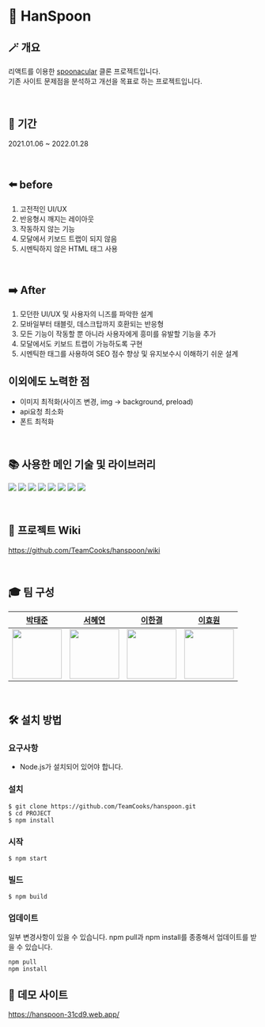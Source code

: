 # 🥄 HanSpoon

## 🪄 개요
리액트를 이용한 [spoonacular](https://spoonacular.com/) 클론 프로젝트입니다.<br>
기존 사이트 문제점을 분석하고 개선을 목표로 하는 프로젝트입니다.

<br>

## 📆 기간
2021.01.06 ~ 2022.01.28

<br>

## ⬅️ before
1. 고전적인 UI/UX
2. 반응형시 깨지는 레이아웃
3. 작동하지 않는 기능
4. 모달에서 키보드 트랩이 되지 않음
5. 시멘틱하지 않은 HTML 태그 사용

<br>

## ➡️ After
1. 모던한 UI/UX 및 사용자의 니즈를 파악한 설계
2. 모바일부터 태블릿, 데스크탑까지 호환되는 반응형
3. 모든 기능이 작동할 뿐 아니라 사용자에게 흥미를 유발할 기능을 추가
4. 모달에서도 키보드 트랩이 가능하도록 구현
5. 시멘틱한 태그를 사용하여 SEO 점수 향상 및 유지보수시 이해하기 쉬운 설계

## 이외에도 노력한 점
- 이미지 최적화(사이즈 변경, img -> background, preload)
- api요청 최소화
- 폰트 최적화
<br>

## 📚 사용한 메인 기술 및 라이브러리
<img src="https://img.shields.io/badge/html-E34F26?style=for-the-badge&logo=html5&logoColor=white"> <img src="https://img.shields.io/badge/css-1572B6?style=for-the-badge&logo=css3&logoColor=white"> <img src="https://img.shields.io/badge/javascript-F7DF1E?style=for-the-badge&logo=javascript&logoColor=black"> <img src="https://img.shields.io/badge/react(cra)-61DAFB?style=for-the-badge&logo=react&logoColor=black"> <img src="https://img.shields.io/badge/sass-CC6699?style=for-the-badge&logo=sass&logoColor=black"> <img src="https://img.shields.io/badge/firebase-FFCA28?style=for-the-badge&logo=firebase&logoColor=black"> <img src="https://img.shields.io/badge/firestore-FFCA28?style=for-the-badge&logo=firebase&logoColor=black"> <img src="https://img.shields.io/badge/webpack-8DD6F9?style=for-the-badge&logo=webpack&logoColor=black">

<br>

## 📝 프로젝트 Wiki
https://github.com/TeamCooks/hanspoon/wiki

<br>

## 🎓 팀 구성

|   [박태준](https://github.com/joker77z) | [서혜연](https://github.com/skojphy) | [이한결](https://github.com/hanana1253) | [이효원](https://github.com/hhhyyo) |
|:---:|:---:|:---:|:---:|
| <img src="https://avatars.githubusercontent.com/joker77z" width="100"> | <img src="https://avatars.githubusercontent.com/skojphy" width="100"> | <img src="https://avatars.githubusercontent.com/hanana1253" width="100"> | <img src="https://avatars.githubusercontent.com/hhhyyo" width="100"> |

<br>

## 🛠 설치 방법
### 요구사항
- Node.js가 설치되어 있어야 합니다.

### 설치
```
$ git clone https://github.com/TeamCooks/hanspoon.git
$ cd PROJECT
$ npm install
```

### 시작
```
$ npm start
```

### 빌드
```
$ npm build
```

### 업데이트
일부 변경사항이 있을 수 있습니다. npm pull과 npm install를 종종해서 업데이트를 받을 수 있습니다.
```
npm pull
npm install
```

## 🌟 데모 사이트
https://hanspoon-31cd9.web.app/
